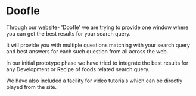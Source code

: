 # Doofle

Through our website- 'Doofle' we are trying to provide one window where you can get the best results for your search query.

It will provide you with multiple questions matching with your search query and best answers for each such question from all across the web.

In our initial prototype phase we have tried to integrate the best results for any Development or Recipe of foods related search query.

We have also included a facility for video tutorials which can be directly played from the site.
